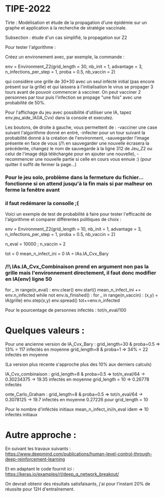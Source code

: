 # TIPE-2022
Tirte : Modélisation et étude de la propagation d'une épidémie sur un graphe et application à la recherche de stratégie vaccinale.

Subsection : étude d'un cas simplifié, la propagation sur Z2



 Pour tester l'algorithme :


Créez un environement avec, par exemple, la commande :

env = Environment_Z2(grid_length = 30, nb_init = 1, advantage = 3, n_infections_per_step = 1, proba = 0.5, nb_vaccin = 2)

qui considère une grille de 30*30 avec un seul infécté initial (pas encore présent sur la grille) et qui laissera à l'initialisation le virus se propager 
3 tours avant de pouvoir commencer à vacciner. On peut vacciner 2 personnes par tour puis l'infection se propage "une fois" avec une probabilité de 50%.

Pour l'affichage du jeu avec possibilité d'utiliser une IA, tapez env.jeu_aide_IA(IA_Cvx) dans la console et executez.

Les boutons, de droite à gauche, vous permettent de :
-vacciner une case suivant l'algorithme donné en entré,
-infecter pour un tour suivant la probabilité donné à la création de l'environment,
-sauvegarder l'image présente en face de vous (/!\ en sauvegarder une nouvelle écrasera la précédente, changez le nom de sauvegarde à la ligne 312 de Jeu_Z2 ou celui de l'image déjà téléchargée pour en ajouter une nouvelle),
-recommencer une nouvelle partie si celle en cours vous ennuie :) (pour quitter il suffit de fermer la page...)


### Pour le jeu solo, problème dans la fermeture du fichier... fonctionne si on attend jusqu'à la fin mais si par malheur on ferme la fenêtre avant 
### il faut redémarer la consolle ;(




Voici un exemple de test de probabilité à faire pour tester l'efficacité de l'algorithme et comparer différentes politiques de choix :

env = Environment_Z2(grid_length = 10, nb_init = 1, advantage = 3, n_infections_per_step = 1, proba = 0.5, nb_vaccin = 2)

n_eval = 10000 ; n_vaccin = 2

tot = 0
mean_n_infect_ini = 0
IA = IAs.IA_Cvx_Bary

### /!\ IAs.IA_Cvx_Combinaison prend en argument non pas la grille mais l'environnement directement, il faut donc modifier en IA(env) ligne 50

for _ in range(n_eval) :
    env.clear()
    env.start()
    mean_n_infect_ini += env.n_infected
    while not env.is_finished() :
        for _ in range(n_vaccin) :
            (x,y) = IA(grille)
            env.step(x,y)
        env.spread()
    tot+=env.n_infected



Pour le pourcentage de personnes infectés :
tot/n_eval/100

# Quelques valeurs :

Pour une ancienne version de IA_Cvx_Bary :
grid_length=30 & proba=0.5 => 13% = 117 infectés en moyenne
grid_length=8 & proba=1 => 34% = 22 infectés en moyenne

(La version plus récente s'approche plus des 10% aux derniers calculs)


IA_Cvx_combinaison : grid_length=8 & proba=0.5 =>
tot/n_eval/64 -> 0.30234375 -> 19.35 infectés en moyenne
grid_length = 10 => 0.26778 infectés

onte_Carlo_Graham : grid_length=8 & proba=0.5 =>
tot/n_eval/64 -> 0.3078125 -> 19.7 infectés en moyenne
0.27226 pour grid_length = 10

Pour le nombre d'inféctés initiaux
mean_n_infect_ini/n_eval
idem => 10 infectés initiaux






# Autre approche :
En suivant les travaux suivants :
https://www.deepmind.com/publications/human-level-control-through-deep-reinforcement-learning

Et en adaptant le code fournit ici :
https://keras.io/examples/rl/deep_q_network_breakout/

On devrait obtenir des résultats satisfaisants, j'ai pour l'instant 20% de réussite pour 12H d'entraînement.







